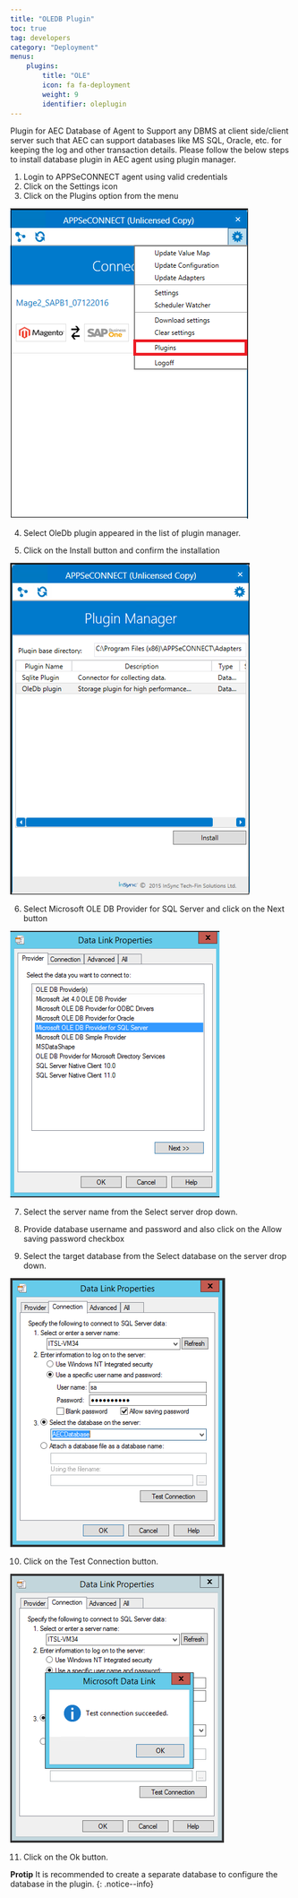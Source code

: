 ```yaml
---
title: "OLEDB Plugin"
toc: true
tag: developers
category: "Deployment"
menus: 
    plugins:
        title: "OLE"
        icon: fa fa-deployment
        weight: 9
        identifier: oleplugin
---
```

Plugin for AEC Database of Agent to Support any DBMS at client side/client server such that AEC can support databases like MS SQL, Oracle, etc. for keeping the log and other transaction details. Please follow the below steps to install database plugin in AEC agent using plugin manager.

1. Login to APPSeCONNECT agent using valid credentials
2. Click on the Settings icon
3. Click on the Plugins option from the menu

![Agent Plugin Selection](/staticfiles/deployment/media/TransactionalStores/Agent_plugin-selection.png)

4. Select OleDb plugin appeared in the list of plugin manager.

5. Click on the Install button and confirm the installation

![Plugin Manager](/staticfiles/deployment/media/TransactionalStores/PluginManager.png)

6. Select Microsoft OLE DB Provider for SQL Server and click on the Next button

![Data Plugin Properties1](/staticfiles/deployment/media/TransactionalStores/DataPluginProperties1.png)

7. Select the server name from the Select server drop down.

8. Provide database username and password and also click on the Allow saving password checkbox

9. Select the target database from the Select database on the server drop down.

![Connection Setup](/staticfiles/deployment/media/TransactionalStores/ConnectionSetup.png)

10. Click on the Test Connection button.

![Connection2](/staticfiles/deployment/media/TransactionalStores/Connection2.png)

11. Click on the Ok button.


**Protip** It is recommended to create a separate database to configure the database in the plugin.
{: .notice--info}